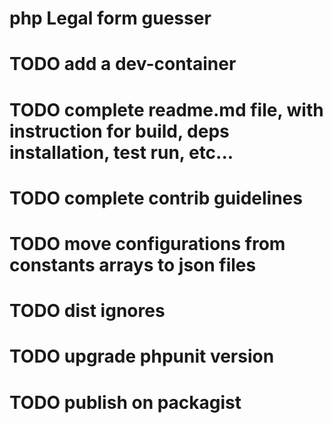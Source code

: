 # php Legal form guesser

# TODO add a dev-container

# TODO complete readme.md file, with instruction for build, deps installation, test run, etc...

# TODO complete contrib guidelines

# TODO move configurations from constants arrays to json files

# TODO dist ignores

# TODO upgrade phpunit version

# TODO publish on packagist

